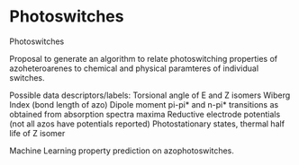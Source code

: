 # Photoswitches

Photoswitches

Proposal to generate an algorithm to relate photoswitching properties of azoheteroarenes to chemical and physical paramteres of individual switches.

Possible data descriptors/labels:
Torsional angle of E and Z isomers
Wiberg Index (bond length of azo)
Dipole moment
pi-pi* and n-pi* transitions as obtained from absorption spectra maxima
Reductive electrode potentials (not all azos have potentials reported)
Photostationary states, thermal half life of Z isomer

Machine Learning property prediction on azophotoswitches.
